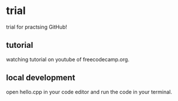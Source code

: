# trial

trial for practsing GitHub!

## tutorial 

watching tutorial on youtube of freecodecamp.org.

## local development

open hello.cpp in your code editor and run the code in your terminal.